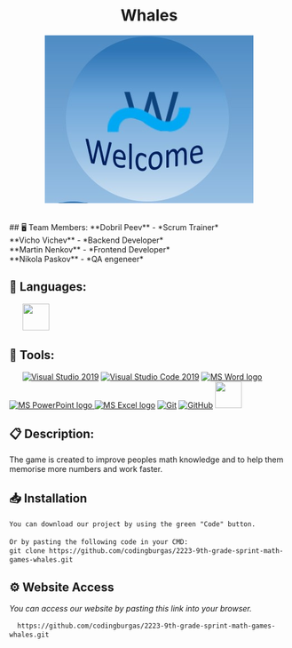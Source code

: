 <h1 align="center">Whales</h1>

<p align="center">
<img src="Documents/logo.jpg">
</p>

<br>
## 🖥 Team Members:
**Dobril Peev** - *Scrum Trainer* <br>
**Vicho Vichev** - *Backend Developer* <br>
**Martin Nenkov** - *Frontend Developer* <br>
**Nikola Paskov** - *QA engeneer*


## 🚀 Languages:
<p align="left">     
<img src="https://img.icons8.com/color/48/000000/c-plus-plus-logo.png" width = 48px height = 48px/>

  
## 🚀 Tools:
<p align="left">     
  <a href="https://visualstudio.microsoft.com/"><img src="https://img.icons8.com/fluency/48/000000/visual-studio.png" alt="Visual Studio 2019"/></a>
  <a href="https://code.visualstudio.com/"><img src="https://img.icons8.com/color/48/null/visual-studio-code-2019.png" alt="Visual Studio Code 2019"/></a>
  <a href="https://www.microsoft.com/en-ww/microsoft-365/word"><img src="https://img.icons8.com/fluency/48/000000/microsoft-word-2019.png" alt="MS Word logo" width=48px /></a>
  <a href="https://www.microsoft.com/en-us/microsoft-365/powerpoint"><img src="https://img.icons8.com/fluency/48/000000/microsoft-powerpoint-2019.png" alt="MS PowerPoint logo" width=48px />
  <a href="https://www.microsoft.com/en-us/microsoft-365/excel"><img src="https://img.icons8.com/fluency/48/000000/microsoft-excel-2019.png" alt="MS Excel logo"/></a>
  <a href="https://git-scm.com/"><img src="https://img.icons8.com/color/48/000000/git.png" alt="Git"/></a>
  <a href="https://git-scm.com/"><img src="https://cdn-icons-png.flaticon.com/512/25/25231.png" alt="GitHub" heigh=48px width=48px/></a>
  <img src="https://upload.wikimedia.org/wikipedia/commons/thumb/f/f4/Raylib_logo.png/120px-Raylib_logo.png?20200407220851" width = 48px height = 48px/>
  

## 📋 Description:
The game is created to improve peoples math knowledge and to help them memorise more numbers and work faster. 

  
## 📥 Installation

```
You can download our project by using the green "Code" button.

Or by pasting the following code in your CMD:
git clone https://github.com/codingburgas/2223-9th-grade-sprint-math-games-whales.git
```

  
## ⚙ Website Access

*You can access our website by pasting this link into your browser.*
```
  https://github.com/codingburgas/2223-9th-grade-sprint-math-games-whales.git
```

 



